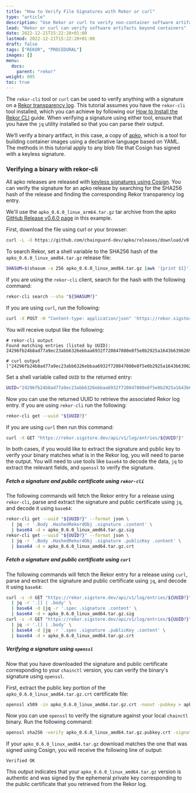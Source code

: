 ```yaml
---
title: "How to Verify File Signatures with Rekor or curl"
type: "article"
description: "Use Rekor or curl to verify non-container software artifacts"
lead: "Rekor or curl can verify software artifacts beyond containers"
date: 2022-12-21T15:22:20+01:00
lastmod: 2022-12-21T15:22:20+01:00
draft: false
tags: ["REKOR", "PROCEDURAL"]
images: []
menu:
  docs:
    parent: "rekor"
weight: 005
toc: true
---
```


The `rekor-cli` tool or `curl` can be used to verify anything with a signature on a [Rekor transparency log](/open-source/sigstore/rekor/an-introduction-to-rekor/#transparency-log). This tutorial assumes you have the `rekor-cli` tool installed, which you can achieve by following our [How to Install the Rekor CLI](/open-source/sigstore/rekor/how-to-install-rekor/) guide. When verifying a signature using either tool, ensure that you have the `jq` utility installed so that you can parse their output.

We’ll verify a binary artifact, in this case, a copy of [apko](/open-source/apko/overview/), which is a tool for building container images using a declarative language based on YAML. The methods in this tutorial apply to any blob file that Cosign has signed with a keyless signature.

### Verifying a binary with rekor-cli

All apko releases are released with [keyless signatures using Cosign](https://edu.chainguard.dev/open-source/sigstore/cosign/an-introduction-to-cosign/#keyless-signing). You can verify the signature for an apko release by searching for the SHA256 hash of the release and finding the corresponding Rekor transparency log entry.

We'll use the `apko_0.6.0_linux_arm64.tar.gz` tar archive from the apko [GitHub Release v0.6.0 page](https://github.com/chainguard-dev/apko/releases/tag/v0.6.0) in this example.

First, download the file using curl or your browser:

```sh
curl -L -O https://github.com/chainguard-dev/apko/releases/download/v0.6.0/apko_0.6.0_linux_amd64.tar.gz
```






To search Rekor, set a shell variable to the SHA256 hash of the `apko_0.6.0_linux_amd64.tar.gz` release file:

```sh
SHASUM=$(shasum -a 256 apko_0.6.0_linux_amd64.tar.gz |awk '{print $1}')
```

If you are using the `rekor-cli` client, search for the hash with the following command:

```sh
rekor-cli search --sha "${SHASUM?}"
```

If you are using `curl`, run the following:

```sh
curl -X POST -H "Content-type: application/json" 'https://rekor.sigstore.dev/api/v1/index/retrieve' --data-raw "{\"hash\":\"sha256:$SHASUM\"}"
```

You will receive output like the following:

```
# rekor-cli output
Found matching entries (listed by UUID):
24296fb24b8ad77a9ec23abb6326ebbaa6932f720847080e8f5e0b2925a1643b63962691917c8137

# curl output
["24296fb24b8ad77a9ec23abb6326ebbaa6932f720847080e8f5e0b2925a1643b63962691917c8137"]
```

Set a shell variable called `UUID` to the returned entry:

```sh
UUID="24296fb24b8ad77a9ec23abb6326ebbaa6932f720847080e8f5e0b2925a1643b63962691917c8137"
```

Now you can use the returned UUID to retrieve the associated Rekor log entry. If you are using `rekor-cli` run the following:

```sh
rekor-cli get --uuid "${UUID?}"
```

If you are using `curl` then run this command:

```sh
curl -X GET "https://rekor.sigstore.dev/api/v1/log/entries/${UUID?}"
```

In both cases, if you would like to extract the signature and public key to verify your binary matches what is in the Rekor log, you will need to parse the output. You will need to use tools like `base64` to decode the data, `jq` to extract the relevant fields, and `openssl` to verify the signature. 

##### Fetch a signature and public certificate using `rekor-cli`

The following commands will fetch the Rekor entry for a release using `rekor-cli`, parse and extract the signature and public certificate using `jq`, and decode it using `base64`:

```sh
rekor-cli get --uuid "${UUID?}" --format json \
  | jq -r '.Body .HashedRekordObj .signature .content' \
  | base64 -d > apko_0.6.0_linux_amd64.tar.gz.sig
rekor-cli get --uuid "${UUID?}" --format json \
  | jq -r '.Body .HashedRekordObj .signature .publicKey .content' \
  | base64 -d > apko_0.6.0_linux_amd64.tar.gz.crt
```

##### Fetch a signature and public certificate using `curl`

The following commands will fetch the Rekor entry for a release using `curl`, parse and extract the signature and public certificate using `jq`, and decode it using `base64`:

```sh
curl -s -X GET "https://rekor.sigstore.dev/api/v1/log/entries/${UUID?}" \
  | jq -r '.[] | .body' \
  | base64 -d |jq -r '.spec .signature .content' \
  | base64 -d > apko_0.6.0_linux_amd64.tar.gz.sig
curl -s -X GET "https://rekor.sigstore.dev/api/v1/log/entries/${UUID?}" \
  | jq -r '.[] | .body' \
  | base64 -d |jq -r '.spec .signature .publicKey .content' \
  | base64 -d > apko_0.6.0_linux_amd64.tar.gz.crt
```

##### Verifying a signature using `openssl`

Now that you have downloaded the signature and public certificate corresponding to your `chainctl` version, you can verify the binary's signature using `openssl`.

First, extract the public key portion of the `apko_0.6.0_linux_amd64.tar.gz.crt` certificate file:

```sh
openssl x509 -in apko_0.6.0_linux_amd64.tar.gz.crt -noout -pubkey > apko_0.6.0_linux_amd64.tar.gz.pubkey.crt
```

Now you can use `openssl` to verify the signature against your local `chainctl` binary. Run the following command:

```sh
openssl sha256 -verify apko_0.6.0_linux_amd64.tar.gz.pubkey.crt -signature apko_0.6.0_linux_amd64.tar.gz.sig apko_0.6.0_linux_amd64.tar.gz
```

If your `apko_0.6.0_linux_amd64.tar.gz` download matches the one that was signed using Cosign, you will receive the following line of output:

```
Verified OK
```

This output indicates that your `apko_0.6.0_linux_amd64.tar.gz` version is authentic and was signed by the ephemeral private key corresponding to the public certificate that you retrieved from the Rekor log.
